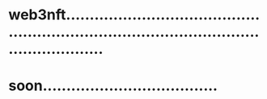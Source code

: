 # web3nft..................................................................................................................
# soon.....................................
